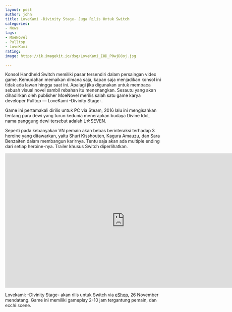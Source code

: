 ```yaml
---
layout: post
author: john
title: LoveKami -Divinity Stage- Juga Rilis Untuk Switch
categories:
- News
tags:
- MoeNovel
- Pulltop
- LoveKami
rating: 
image: https://ik.imagekit.io/dsg/LoveKami_I8D_P0wjD8oj.jpg

---
```

Konsol Handheld Switch memiliki pasar tersendiri dalam persaingan video game. Kemudahan memaikan dimana saja, kapan saja menjadikan konsol ini tidak ada lawan hingga saat ini. Apalagi jika digunakan untuk membaca sebuah visual novel sambil rebahan itu menenangkan. Sesautu yang akan dihadirkan oleh publisher MoeNovel merilis salah satu game karya developer Pulltop — LoveKami -Divinity Stage-.

Game ini pertamakali dirilis untuk PC via Steam, 2016 lalu ini mengisahkan tentang para dewi yang turun kedunia menerapkan budaya Divine Idol, nama panggung dewi tersebut adalah L☆SEVEN.

Seperti pada kebanyakan VN pemain akan bebas berinteraksi terhadap 3 heroine yang ditawarkan, yaitu Shuri Kisshouten, Kagura Amauzu, dan Sara Benzaiten dalam membangun karirnya. Tentu saja akan ada multiple ending dari setiap heroine-nya. Trailer khusus Switch diperlihatkan.

<div class="embed-container"><iframe width="770" height="433" src="https://www.youtube.com/embed/EbKScMlaLvU" frameborder="0" allow="accelerometer; autoplay; clipboard-write; encrypted-media; gyroscope; picture-in-picture" allowfullscreen></iframe></div>

Lovekami: -Divinity Stage- akan rilis untuk Switch via [eShop](https://www.nintendo.com/games/detail/lovekami-divinity-stage-switch/), 26 November mendatang. Game ini memiliki gameplay 2-10 jam tergantung pemain, dan ecchi scene. 